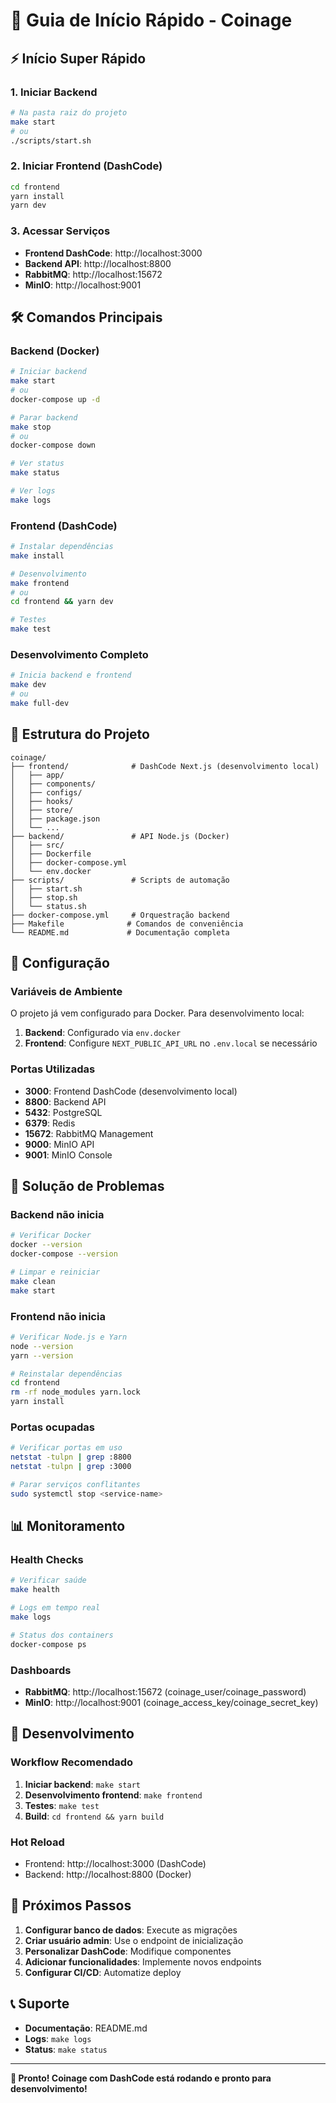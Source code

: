 # 🚀 Guia de Início Rápido - Coinage

## ⚡ Início Super Rápido

### 1. Iniciar Backend
```bash
# Na pasta raiz do projeto
make start
# ou
./scripts/start.sh
```

### 2. Iniciar Frontend (DashCode)
```bash
cd frontend
yarn install
yarn dev
```

### 3. Acessar Serviços
- **Frontend DashCode**: http://localhost:3000
- **Backend API**: http://localhost:8800
- **RabbitMQ**: http://localhost:15672
- **MinIO**: http://localhost:9001

## 🛠️ Comandos Principais

### Backend (Docker)
```bash
# Iniciar backend
make start
# ou
docker-compose up -d

# Parar backend
make stop
# ou
docker-compose down

# Ver status
make status

# Ver logs
make logs
```

### Frontend (DashCode)
```bash
# Instalar dependências
make install

# Desenvolvimento
make frontend
# ou
cd frontend && yarn dev

# Testes
make test
```

### Desenvolvimento Completo
```bash
# Inicia backend e frontend
make dev
# ou
make full-dev
```

## 📁 Estrutura do Projeto

```
coinage/
├── frontend/              # DashCode Next.js (desenvolvimento local)
│   ├── app/
│   ├── components/
│   ├── configs/
│   ├── hooks/
│   ├── store/
│   ├── package.json
│   └── ...
├── backend/               # API Node.js (Docker)
│   ├── src/
│   ├── Dockerfile
│   ├── docker-compose.yml
│   └── env.docker
├── scripts/               # Scripts de automação
│   ├── start.sh
│   ├── stop.sh
│   └── status.sh
├── docker-compose.yml     # Orquestração backend
├── Makefile              # Comandos de conveniência
└── README.md             # Documentação completa
```

## 🔧 Configuração

### Variáveis de Ambiente
O projeto já vem configurado para Docker. Para desenvolvimento local:

1. **Backend**: Configurado via `env.docker`
2. **Frontend**: Configure `NEXT_PUBLIC_API_URL` no `.env.local` se necessário

### Portas Utilizadas
- **3000**: Frontend DashCode (desenvolvimento local)
- **8800**: Backend API
- **5432**: PostgreSQL
- **6379**: Redis
- **15672**: RabbitMQ Management
- **9000**: MinIO API
- **9001**: MinIO Console

## 🚨 Solução de Problemas

### Backend não inicia
```bash
# Verificar Docker
docker --version
docker-compose --version

# Limpar e reiniciar
make clean
make start
```

### Frontend não inicia
```bash
# Verificar Node.js e Yarn
node --version
yarn --version

# Reinstalar dependências
cd frontend
rm -rf node_modules yarn.lock
yarn install
```

### Portas ocupadas
```bash
# Verificar portas em uso
netstat -tulpn | grep :8800
netstat -tulpn | grep :3000

# Parar serviços conflitantes
sudo systemctl stop <service-name>
```

## 📊 Monitoramento

### Health Checks
```bash
# Verificar saúde
make health

# Logs em tempo real
make logs

# Status dos containers
docker-compose ps
```

### Dashboards
- **RabbitMQ**: http://localhost:15672 (coinage_user/coinage_password)
- **MinIO**: http://localhost:9001 (coinage_access_key/coinage_secret_key)

## 🔄 Desenvolvimento

### Workflow Recomendado
1. **Iniciar backend**: `make start`
2. **Desenvolvimento frontend**: `make frontend`
3. **Testes**: `make test`
4. **Build**: `cd frontend && yarn build`

### Hot Reload
- Frontend: http://localhost:3000 (DashCode)
- Backend: http://localhost:8800 (Docker)

## 🎯 Próximos Passos

1. **Configurar banco de dados**: Execute as migrações
2. **Criar usuário admin**: Use o endpoint de inicialização
3. **Personalizar DashCode**: Modifique componentes
4. **Adicionar funcionalidades**: Implemente novos endpoints
5. **Configurar CI/CD**: Automatize deploy

## 📞 Suporte

- **Documentação**: README.md
- **Logs**: `make logs`
- **Status**: `make status`

---

**🎉 Pronto! Coinage com DashCode está rodando e pronto para desenvolvimento!** 